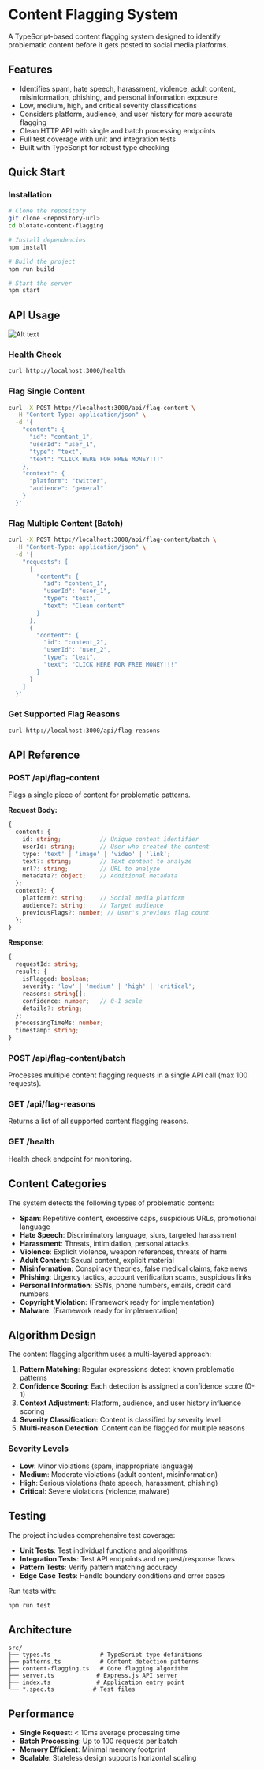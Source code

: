 # Content Flagging System

A TypeScript-based content flagging system designed to identify problematic content before it gets posted to social media platforms.

## Features

- Identifies spam, hate speech, harassment, violence, adult content, misinformation, phishing, and personal information exposure
- Low, medium, high, and critical severity classifications
- Considers platform, audience, and user history for more accurate flagging
- Clean HTTP API with single and batch processing endpoints
- Full test coverage with unit and integration tests
- Built with TypeScript for robust type checking

## Quick Start

### Installation

```bash
# Clone the repository
git clone <repository-url>
cd blotato-content-flagging

# Install dependencies
npm install

# Build the project
npm run build

# Start the server
npm start
```

## API Usage

![Alt text](src.png)

### Health Check

```bash
curl http://localhost:3000/health
```

### Flag Single Content

```bash
curl -X POST http://localhost:3000/api/flag-content \
  -H "Content-Type: application/json" \
  -d '{
    "content": {
      "id": "content_1",
      "userId": "user_1",
      "type": "text",
      "text": "CLICK HERE FOR FREE MONEY!!!"
    },
    "context": {
      "platform": "twitter",
      "audience": "general"
    }
  }'
```

### Flag Multiple Content (Batch)

```bash
curl -X POST http://localhost:3000/api/flag-content/batch \
  -H "Content-Type: application/json" \
  -d '{
    "requests": [
      {
        "content": {
          "id": "content_1",
          "userId": "user_1",
          "type": "text",
          "text": "Clean content"
        }
      },
      {
        "content": {
          "id": "content_2",
          "userId": "user_2",
          "type": "text",
          "text": "CLICK HERE FOR FREE MONEY!!!"
        }
      }
    ]
  }'
```

### Get Supported Flag Reasons

```bash
curl http://localhost:3000/api/flag-reasons
```

## API Reference

### POST /api/flag-content

Flags a single piece of content for problematic patterns.

**Request Body:**
```typescript
{
  content: {
    id: string;           // Unique content identifier
    userId: string;       // User who created the content
    type: 'text' | 'image' | 'video' | 'link';
    text?: string;        // Text content to analyze
    url?: string;         // URL to analyze
    metadata?: object;    // Additional metadata
  };
  context?: {
    platform?: string;    // Social media platform
    audience?: string;    // Target audience
    previousFlags?: number; // User's previous flag count
  };
}
```

**Response:**
```typescript
{
  requestId: string;
  result: {
    isFlagged: boolean;
    severity: 'low' | 'medium' | 'high' | 'critical';
    reasons: string[];
    confidence: number;   // 0-1 scale
    details?: string;
  };
  processingTimeMs: number;
  timestamp: string;
}
```

### POST /api/flag-content/batch

Processes multiple content flagging requests in a single API call (max 100 requests).

### GET /api/flag-reasons

Returns a list of all supported content flagging reasons.

### GET /health

Health check endpoint for monitoring.

## Content Categories

The system detects the following types of problematic content:

- **Spam**: Repetitive content, excessive caps, suspicious URLs, promotional language
- **Hate Speech**: Discriminatory language, slurs, targeted harassment
- **Harassment**: Threats, intimidation, personal attacks
- **Violence**: Explicit violence, weapon references, threats of harm
- **Adult Content**: Sexual content, explicit material
- **Misinformation**: Conspiracy theories, false medical claims, fake news
- **Phishing**: Urgency tactics, account verification scams, suspicious links
- **Personal Information**: SSNs, phone numbers, emails, credit card numbers
- **Copyright Violation**: (Framework ready for implementation)
- **Malware**: (Framework ready for implementation)

## Algorithm Design

The content flagging algorithm uses a multi-layered approach:

1. **Pattern Matching**: Regular expressions detect known problematic patterns
2. **Confidence Scoring**: Each detection is assigned a confidence score (0-1)
3. **Context Adjustment**: Platform, audience, and user history influence scoring
4. **Severity Classification**: Content is classified by severity level
5. **Multi-reason Detection**: Content can be flagged for multiple reasons

### Severity Levels

- **Low**: Minor violations (spam, inappropriate language)
- **Medium**: Moderate violations (adult content, misinformation)
- **High**: Serious violations (hate speech, harassment, phishing)
- **Critical**: Severe violations (violence, malware)

## Testing

The project includes comprehensive test coverage:

- **Unit Tests**: Test individual functions and algorithms
- **Integration Tests**: Test API endpoints and request/response flows
- **Pattern Tests**: Verify pattern matching accuracy
- **Edge Case Tests**: Handle boundary conditions and error cases

Run tests with:
```bash
npm run test
```

## Architecture

```
src/
├── types.ts              # TypeScript type definitions
├── patterns.ts           # Content detection patterns
├── content-flagging.ts   # Core flagging algorithm
├── server.ts            # Express.js API server
├── index.ts             # Application entry point
└── *.spec.ts           # Test files
```

## Performance

- **Single Request**: < 10ms average processing time
- **Batch Processing**: Up to 100 requests per batch
- **Memory Efficient**: Minimal memory footprint
- **Scalable**: Stateless design supports horizontal scaling
